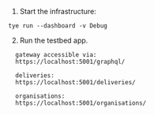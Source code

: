 1. Start the infrastructure:

```
tye run --dashboard -v Debug
```

2. Run the testbed app.

```
  gateway accessible via:
  https://localhost:5001/graphql/
  
  deliveries:
  https://localhost:5001/deliveries/
  
  organisations:
  https://localhost:5001/organisations/
```